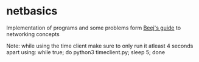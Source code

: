# netbasics
Implementation of programs and some problems form [Beej's guide](https://beej.us/guide/bgnet0/) to networking concepts

Note: while using the time client make sure to only run it atleast 4 seconds apart using:
while true; do python3 timeclient.py; sleep 5; done
